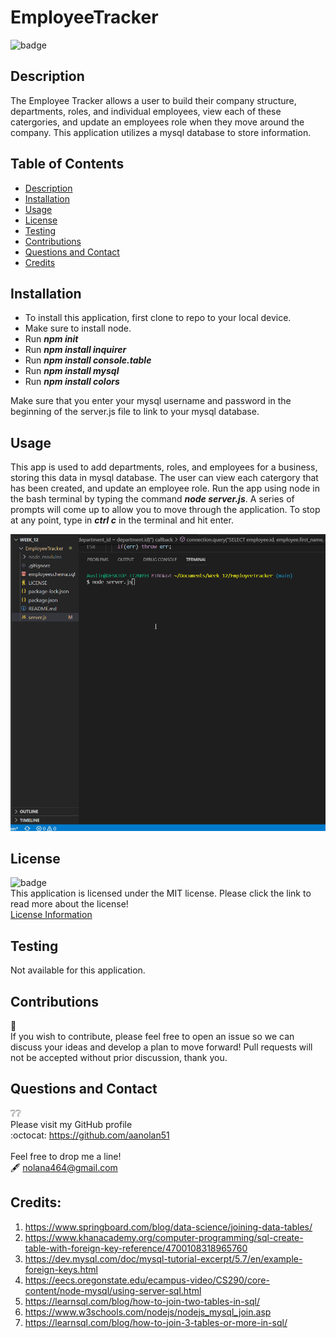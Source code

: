 # EmployeeTracker
![badge](https://img.shields.io/badge/license-mit-blue?style=flat-square)<br>

## Description
The Employee Tracker allows a user to build their company structure, departments, roles, and individual employees, view each of these catergories, and update an employees role when they move around the company. This application utilizes a mysql database to store information. 

## Table of Contents
  - [Description](#description)
  - [Installation](#installation)
  - [Usage](#usage)
  - [License](#license)
  - [Testing](#testing)
  - [Contributions](#contributions)  
  - [Questions and Contact](#questions-and-contact)
  - [Credits](#credits)

## Installation
- To install this application, first clone to repo to your local device.
- Make sure to install node.
- Run ***npm init***
- Run ***npm install inquirer***
- Run ***npm install console.table***
- Run ***npm install mysql***
- Run ***npm install colors***

Make sure that you enter your mysql username and password in the beginning of the server.js file to link to your mysql database.

## Usage
This app is used to add departments, roles, and employees for a business, storing this data in mysql database. The user can view each catergory that has been created, and update an employee role. Run the app using node in the bash terminal by typing the command ***node server.js***. A series of prompts will come up to allow you to move through the application. 
To stop at any point, type in ***ctrl c*** in the terminal and hit enter.

![Gif of running Application](employeevideo.gif)

## License
 ![badge](https://img.shields.io/badge/license-mit-blue?style=flat-square)<br>
  This application is licensed under the MIT license. Please click the link to read more about the license!<br>
  [License Information](https://choosealicense.com/licenses/mit/)

## Testing
Not available for this application.

## Contributions
:busts_in_silhouette:<br>
If you wish to contribute, please feel free to open an issue so we can discuss your ideas and develop a plan to move forward!
Pull requests will not be accepted without prior discussion, thank you. 

## Questions and Contact
  :grey_question::grey_question:<br>
  Please visit my GitHub profile <br>
  :octocat: https://github.com/aanolan51 <br><br>
  Feel free to drop me a line! <br> :fountain_pen: nolana464@gmail.com

## Credits:
1. https://www.springboard.com/blog/data-science/joining-data-tables/
2. https://www.khanacademy.org/computer-programming/sql-create-table-with-foreign-key-reference/4700108318965760
3. https://dev.mysql.com/doc/mysql-tutorial-excerpt/5.7/en/example-foreign-keys.html
4. https://eecs.oregonstate.edu/ecampus-video/CS290/core-content/node-mysql/using-server-sql.html
5. https://learnsql.com/blog/how-to-join-two-tables-in-sql/
6. https://www.w3schools.com/nodejs/nodejs_mysql_join.asp
7. https://learnsql.com/blog/how-to-join-3-tables-or-more-in-sql/

